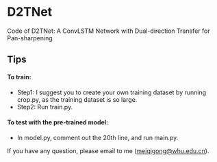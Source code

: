 # D2TNet
Code of D2TNet: A ConvLSTM Network with Dual-direction Transfer for Pan-sharpening

Tips
---------
#### To train:<br>
* Step1: I suggest you to create your own training dataset by running crop.py, as the training dataset is so large.
* Step2: Run train.py.

#### To test with the pre-trained model:<br>
* In model.py, comment out the 20th line, and run main.py.

If you have any question, please email to me (meiqigong@whu.edu.cn).
